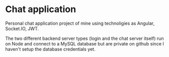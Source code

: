 # Chat application

Personal chat application project of mine using technoligies as Angular, Socket.IO, JWT.

The two different backend server types (login and the chat server itself) run on Node and connect to a MySQL database but are private on github since I haven't setup the database credentials yet.
